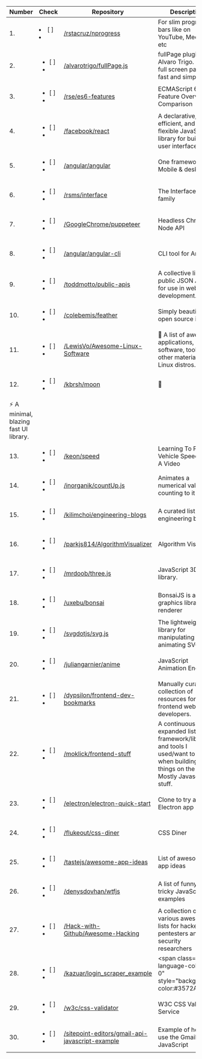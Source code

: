 Number | Check | Repository | Description |
----- | ----- | ----- | -----|
| 1. | <li> [ ] <li> | [/rstacruz/nprogress](https://github.com/rstacruz/nprogress) | For slim progress bars like on YouTube, Medium, etc | 
| 2. | <ul><li> [ ] <li></ul> | [/alvarotrigo/fullPage.js](https://github.com/alvarotrigo/fullPage.js) | fullPage plugin by Alvaro Trigo. Create full screen pages fast and simple | 
| 3. | <ul><li> [ ] <li></ul> | [/rse/es6-features](https://github.com/rse/es6-features) | ECMAScript 6: Feature Overview &amp; Comparison | 
| 4. | <ul><li> [ ] <li></ul> | [/facebook/react](https://github.com/facebook/react) | A declarative, efficient, and flexible JavaScript library for building user interfaces. | 
| 5. | <ul><li> [ ] <li></ul> | [/angular/angular](https://github.com/angular/angular) | One framework. Mobile &amp; desktop. | 
| 6. | <ul><li> [ ] <li></ul> | [/rsms/interface](https://github.com/rsms/interface) | The Interface font family | 
| 7. | <ul><li> [ ] <li></ul> | [/GoogleChrome/puppeteer](https://github.com/GoogleChrome/puppeteer) | Headless Chrome Node API | 
| 8. | <ul><li> [ ] <li></ul> | [/angular/angular-cli](https://github.com/angular/angular-cli) | CLI tool for Angular | 
| 9. | <ul><li> [ ] <li></ul> | [/toddmotto/public-apis](https://github.com/toddmotto/public-apis) | A collective list of public JSON APIs for use in web development. | 
| 10. | <ul><li> [ ] <li></ul> | [/colebemis/feather](https://github.com/colebemis/feather) | Simply beautiful open source icons | 
| 11. | <ul><li> [ ] <li></ul> | [/LewisVo/Awesome-Linux-Software](https://github.com/LewisVo/Awesome-Linux-Software) | <g-emoji alias="penguin" fallback-src="https://assets-cdn.github.com/images/icons/emoji/unicode/1f427.png"  >🐧</g-emoji> A list of awesome applications, software, tools and other materials for Linux distros. | 
| 12. | <ul><li> [ ] <li></ul> | [/kbrsh/moon](https://github.com/kbrsh/moon) | <g-emoji alias="crescent_moon" fallback-src="https://assets-cdn.github.com/images/icons/emoji/unicode/1f319.png"  >🌙</g-emoji>
                                    <g-emoji alias="zap" fallback-src="https://assets-cdn.github.com/images/icons/emoji/unicode/26a1.png"  >⚡️</g-emoji> A minimal, blazing fast UI library. | 
| 13. | <ul><li> [ ] <li></ul> | [/keon/speed](https://github.com/keon/speed) | Learning To Predict Vehicle Speed From A Video | 
| 14. | <ul><li> [ ] <li></ul> | [/inorganik/countUp.js](https://github.com/inorganik/countUp.js) | Animates a numerical value by counting to it | 
| 15. | <ul><li> [ ] <li></ul> | [/kilimchoi/engineering-blogs](https://github.com/kilimchoi/engineering-blogs) | A curated list of engineering blogs | 
| 16. | <ul><li> [ ] <li></ul> | [/parkjs814/AlgorithmVisualizer](https://github.com/parkjs814/AlgorithmVisualizer) | Algorithm Visualizer | 
| 17. | <ul><li> [ ] <li></ul> | [/mrdoob/three.js](https://github.com/mrdoob/three.js) | JavaScript 3D library. | 
| 18. | <ul><li> [ ] <li></ul> | [/uxebu/bonsai](https://github.com/uxebu/bonsai) | BonsaiJS is a graphics library and renderer | 
| 19. | <ul><li> [ ] <li></ul> | [/svgdotjs/svg.js](https://github.com/svgdotjs/svg.js) | The lightweight library for manipulating and animating SVG | 
| 20. | <ul><li> [ ] <li></ul> | [/juliangarnier/anime](https://github.com/juliangarnier/anime) | JavaScript Animation Engine | 
| 21. | <ul><li> [ ] <li></ul> | [/dypsilon/frontend-dev-bookmarks](https://github.com/dypsilon/frontend-dev-bookmarks) | Manually curated collection of resources for frontend web developers. | 
| 22. | <ul><li> [ ] <li></ul> | [/moklick/frontend-stuff](https://github.com/moklick/frontend-stuff) | A continuously expanded list of framework/libraries and tools I used/want to use when building things on the web. Mostly Javascript stuff. | 
| 23. | <ul><li> [ ] <li></ul> | [/electron/electron-quick-start](https://github.com/electron/electron-quick-start) | Clone to try a simple Electron app | 
| 24. | <ul><li> [ ] <li></ul> | [/flukeout/css-diner](https://github.com/flukeout/css-diner) | CSS Diner | 
| 25. | <ul><li> [ ] <li></ul> | [/tastejs/awesome-app-ideas](https://github.com/tastejs/awesome-app-ideas) | List of awesome app ideas | 
| 26. | <ul><li> [ ] <li></ul> | [/denysdovhan/wtfjs](https://github.com/denysdovhan/wtfjs) | A list of funny and tricky JavaScript examples | 
| 27. | <ul><li> [ ] <li></ul> | [/Hack-with-Github/Awesome-Hacking](https://github.com/Hack-with-Github/Awesome-Hacking) | A collection of various awesome lists for hackers, pentesters and security researchers | 
| 28. | <ul><li> [ ] <li></ul> | [/kazuar/login_scraper_example](https://github.com/kazuar/login_scraper_example) | <span class="repo-language-color ml-0" style="background-color:#3572A5; | 
| 29. | <ul><li> [ ] <li></ul> | [/w3c/css-validator](https://github.com/w3c/css-validator) | W3C CSS Validation Service | 
| 30. | <ul><li> [ ] <li></ul> | [/sitepoint-editors/gmail-api-javascript-example](https://github.com/sitepoint-editors/gmail-api-javascript-example) | Example of how to use the Gmail API in JavaScript | 

